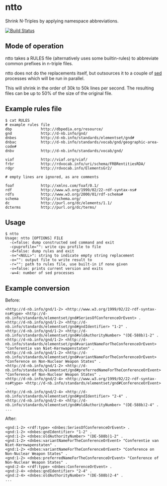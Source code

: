 ntto
====

Shrink N-Triples by applying namespace abbreviations.

[![Build Status](http://img.shields.io/travis/miku/ntto.svg?style=flat)](https://travis-ci.org/miku/ntto)

Mode of operation
-----------------

ntto takes a RULES file (alternatively uses some builtin-rules) to abbreviate
common prefixes in n-triple files.

ntto does not do the replacements itself, but outsources it to a couple of
[sed](http://en.wikipedia.org/wiki/Sed) processes which will be run in parallel.

This will shrink in the order of 30k to 50k lines per second. The resulting
files can be up to 50% of the size of the original file.

Example rules file
------------------

    $ cat RULES
    # example rules file
    dbp             http://dbpedia.org/resource/
    gnd             http://d-nb.info/gnd/
    dnbes           http://d-nb.info/standards/elementset/gnd#
    dnbac           http://d-nb.info/standards/vocab/gnd/geographic-area-code#
    dnbv            http://d-nb.info/standards/vocab/gnd/

    viaf            http://viaf.org/viaf/
    frbr            http://rdvocab.info/uri/schema/FRBRentitiesRDA/
    rdgr            http://rdvocab.info/ElementsGr2/

    # empty lines are ignored, as are comments

    foaf            http://xmlns.com/foaf/0.1/
    rdf             http://www.w3.org/1999/02/22-rdf-syntax-ns#
    rdfs            http://www.w3.org/2000/01/rdf-schema#
    schema          http://schema.org/
    dc              http://purl.org/dc/elements/1.1/
    dcterms         http://purl.org/dc/terms/

Usage
-----

    $ ntto
    Usage: ntto [OPTIONS] FILE
      -c=false: dump constructed sed command and exit
      -cpuprofile="": write cpu profile to file
      -d=false: dump rules and exit
      -n="<NULL>": string to indicate empty string replacement
      -o="": output file to write result to
      -r="": path to rules file, use built-in if none given
      -v=false: prints current version and exits
      -w=4: number of sed processes

Example conversion
------------------

Before:

    <http://d-nb.info/gnd/1-2> <http://www.w3.org/1999/02/22-rdf-syntax-ns#type> <http://d-nb.info/standards/elementset/gnd#SeriesOfConferenceOrEvent> .
    <http://d-nb.info/gnd/1-2> <http://d-nb.info/standards/elementset/gnd#gndIdentifier> "1-2" .
    <http://d-nb.info/gnd/1-2> <http://d-nb.info/standards/elementset/gnd#oldAuthorityNumber> "(DE-588b)1-2" .
    <http://d-nb.info/gnd/1-2> <http://d-nb.info/standards/elementset/gnd#variantNameForTheConferenceOrEvent> "Conferentie van Niet-Kernwapenstaten" .
    <http://d-nb.info/gnd/1-2> <http://d-nb.info/standards/elementset/gnd#variantNameForTheConferenceOrEvent> "Conference on Non-Nuclear Weapon States" .
    <http://d-nb.info/gnd/1-2> <http://d-nb.info/standards/elementset/gnd#preferredNameForTheConferenceOrEvent> "Conference of Non-Nuclear Weapon States" .
    <http://d-nb.info/gnd/2-4> <http://www.w3.org/1999/02/22-rdf-syntax-ns#type> <http://d-nb.info/standards/elementset/gnd#ConferenceOrEvent> .
    <http://d-nb.info/gnd/2-4> <http://d-nb.info/standards/elementset/gnd#gndIdentifier> "2-4" .
    <http://d-nb.info/gnd/2-4> <http://d-nb.info/standards/elementset/gnd#oldAuthorityNumber> "(DE-588b)2-4" .
    ...

After:

    <gnd:1-2> <rdf:type> <dnbes:SeriesOfConferenceOrEvent> .
    <gnd:1-2> <dnbes:gndIdentifier> "1-2" .
    <gnd:1-2> <dnbes:oldAuthorityNumber> "(DE-588b)1-2" .
    <gnd:1-2> <dnbes:variantNameForTheConferenceOrEvent> "Conferentie van Niet-Kernwapenstaten" .
    <gnd:1-2> <dnbes:variantNameForTheConferenceOrEvent> "Conference on Non-Nuclear Weapon States" .
    <gnd:1-2> <dnbes:preferredNameForTheConferenceOrEvent> "Conference of Non-Nuclear Weapon States" .
    <gnd:2-4> <rdf:type> <dnbes:ConferenceOrEvent> .
    <gnd:2-4> <dnbes:gndIdentifier> "2-4" .
    <gnd:2-4> <dnbes:oldAuthorityNumber> "(DE-588b)2-4" .
    ...
